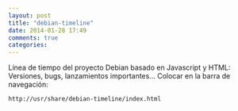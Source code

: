 ```yaml
---
layout: post
title: "debian-timeline"
date: 2014-01-28 17:49
comments: true
categories: 
---
```

Línea de tiempo del proyecto Debian basado en Javascript y HTML: Versiones, bugs, lanzamientos importantes... Colocar en la barra de navegación:

	http://usr/share/debian-timeline/index.html

